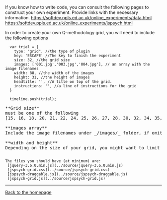 If you know how to write code, you can consult the following pages to construct your own experiment. 
Provide links with the necessary information. 
https://softdev.ppls.ed.ac.uk/online_experiments/data.html
https://softdev.ppls.ed.ac.uk/online_experiments/jspsych.html


In order to create your own Q-methodology grid, you will need to include the following options

```
  var trial = {
    type: "grid", //the type of plugin
    key: 'ESCAPE' //The key to finish the experiment
    size: 32, //the grid size 
    images: ['001.jpg','003.jpg','004.jpg'], // an array with the image filenames
    width: 88, //the width of the images
    height: 31, //the height of images
    headtitle: '', //A title on top of the grid.
    instructions: '', //a line of instructions for the grid
  }
  
  timeline.push(trial);
```

<pre>
**Grid size**
must be one of the following
[15, 16, 18, 20, 21, 22, 24, 25, 26, 27, 28, 30, 32, 34, 35, 36, 38, 40, 42, 44, 45, 46, 48, 50, 52, 54, 55, 56, 58, 60, 62, 64]

**images array**
Include the image filenames under _/images/_ folder, if omitted, the plugin expects to find files from 001 to 0xx for the size of the grid. 

**width and height**
Depending on the size of your grid, you might want to limit these for the grid to fit in the display
</pre>


  ```

  The files you should have (at minimum) are: 
   [jquery-3.6.0.min.js](../source/jquery-3.6.0.min.js)
   [jspsych-grid.css](../source/jspsych-grid.css)
   [jspsych-draggable.js](../source/jspsych-draggable.js)
   [jspsych-grid.js](../source/jspsych-grid.js)

  ```

---
[Back to the homepage](/Q-methodology/)
